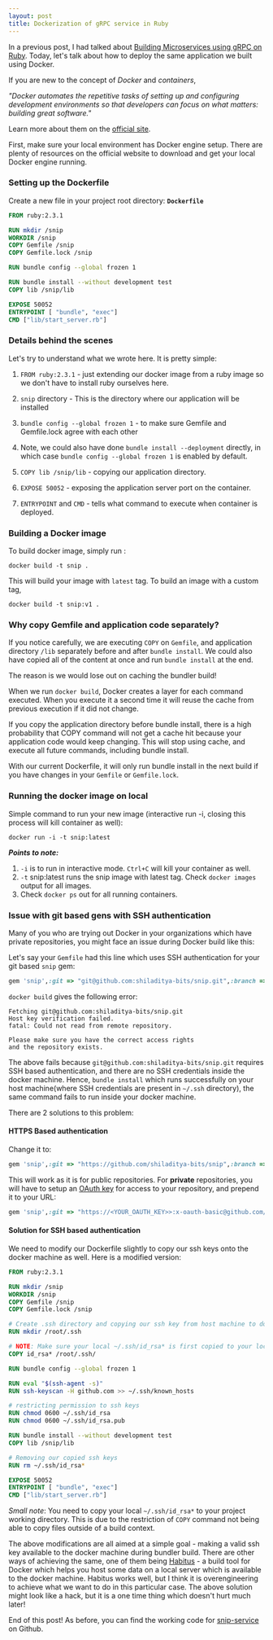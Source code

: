 ```yaml
---
layout: post
title: Dockerization of gRPC service in Ruby
---
```


In a previous post, I had talked about [Building Microservices using gRPC on Ruby](https://shiladitya-bits.github.io/Building-Microservices-from-scratch-using-gRPC-on-Ruby/). Today, let's talk about how to deploy the same application we built using Docker.
 
If you are new to the concept of *Docker* and *containers*,  

*"Docker automates the repetitive tasks of setting up and configuring development environments so that developers can focus on what matters: building great software."*

Learn more about them on the [official site](https://www.docker.com/what-container).

First, make sure your local environment has Docker engine setup. There are plenty of resources on the official website to download and get your local Docker engine running.

### Setting up the Dockerfile

Create a new file in your project root directory: **`Dockerfile`**

```dockerfile
FROM ruby:2.3.1

RUN mkdir /snip
WORKDIR /snip
COPY Gemfile /snip
COPY Gemfile.lock /snip

RUN bundle config --global frozen 1

RUN bundle install --without development test
COPY lib /snip/lib

EXPOSE 50052
ENTRYPOINT [ "bundle", "exec"]
CMD ["lib/start_server.rb"]
```


### Details behind the scenes

Let's try to understand what we wrote here. It is pretty simple: 

1. `FROM ruby:2.3.1` - just extending our docker image from a ruby image so we don't have to install ruby ourselves here.

2. `snip` directory - This is the directory where our application will be installed

3. `bundle config --global frozen 1` - to make sure Gemfile and Gemfile.lock agree with each other 

4. Note, we could also have done `bundle install --deployment` directly, in which case `bundle config --global frozen 1` is enabled by default.

5. `COPY lib /snip/lib` - copying our application directory.

6. `EXPOSE 50052` - exposing the application server port on the container.
 
7.  `ENTRYPOINT` and `CMD` - tells what command to execute when container is deployed.

### Building a Docker image

To build docker image, simply run :

```console
docker build -t snip .
```

This will build your image with `latest` tag. To build an image with a custom tag,

```console
docker build -t snip:v1 .
```

### Why copy Gemfile and application code separately?

If you notice carefully, we are executing `COPY` on `Gemfile`, and application directory `/lib` separately before and after `bundle install`. We could also have copied all of the content at once and run `bundle install` at the end.

The reason is we would lose out on caching the bundler build!

When we run `docker build`, Docker creates a layer for each command executed. When you execute it a second time it will reuse the cache from previous execution if it did not change.
 
If you copy the application directory before bundle install, there is a high probability that COPY command will not get a cache hit because your application code would keep changing. This will stop using cache, and execute all future commands, including bundle install.

With our current Dockerfile, it will only run bundle install in the next build if you have changes in your `Gemfile` or `Gemfile.lock`. 


### Running the docker image on local

Simple command to run your new image (interactive run -i, closing this process will kill container as well):

```console
docker run -i -t snip:latest
```

***Points to note:***
1. `-i` is to run in interactive mode. `Ctrl+C` will kill your container as well. 
2. `-t` snip:latest runs the snip image with latest tag. Check `docker images` output for all images.
3. Check `docker ps` out for all running containers.

### Issue with git based gens with SSH authentication

Many of you who are trying out Docker in your organizations which have private repositories, you might face an issue during Docker build like this:

Let's say your `Gemfile` had this line which uses SSH authentication for your git based `snip` gem:

```ruby
gem 'snip',:git => "git@github.com:shiladitya-bits/snip.git",:branch => 'master'
```

`docker build` gives the following error:

```console
Fetching git@github.com:shiladitya-bits/snip.git
Host key verification failed.
fatal: Could not read from remote repository.

Please make sure you have the correct access rights
and the repository exists.
```

The above fails because `git@github.com:shiladitya-bits/snip.git` requires SSH based authentication, and there are no SSH credentials inside the docker machine. Hence, `bundle install` which runs successfully on your host machine(where SSH credentials are present in `~/.ssh` directory), the same command fails to run inside your docker machine. 

There are 2 solutions to this problem:

#### HTTPS Based authentication

Change it to:
```ruby
gem 'snip',:git => "https://github.com/shiladitya-bits/snip",:branch => 'master'
```

This will work as it is for public repositories. For **private** repositories, you will have to setup an [OAuth key](https://help.github.com/articles/creating-a-personal-access-token-for-the-command-line/) for access to your repository, and prepend it to your URL:

```ruby
gem 'snip',:git => "https://<YOUR_OAUTH_KEY>>:x-oauth-basic@github.com/shiladitya-bits/snip",:branch => 'master'
```

#### Solution for SSH based authentication

We need to modify our Dockerfile slightly to copy our ssh keys onto the docker machine as well. Here is a modified version:

```dockerfile
FROM ruby:2.3.1

RUN mkdir /snip
WORKDIR /snip
COPY Gemfile /snip
COPY Gemfile.lock /snip

# Create .ssh directory and copying our ssh key from host machine to docker machine
RUN mkdir /root/.ssh

# NOTE: Make sure your local ~/.ssh/id_rsa* is first copied to your local project working directory
COPY id_rsa* /root/.ssh/

RUN bundle config --global frozen 1

RUN eval "$(ssh-agent -s)"
RUN ssh-keyscan -H github.com >> ~/.ssh/known_hosts

# restricting permission to ssh keys
RUN chmod 0600 ~/.ssh/id_rsa
RUN chmod 0600 ~/.ssh/id_rsa.pub

RUN bundle install --without development test
COPY lib /snip/lib

# Removing our copied ssh keys
RUN rm ~/.ssh/id_rsa*

EXPOSE 50052
ENTRYPOINT [ "bundle", "exec"]
CMD ["lib/start_server.rb"]
```

*Small note*: You need to copy your local `~/.ssh/id_rsa*` to your project working directory. This is due to the restriction of `COPY` command not being able to copy files outside of a build context.
 
The above modifications are all aimed at a simple goal - making a valid ssh key available to the docker machine during bundler build. There are other ways of achieving the same, one of them being [Habitus](http://www.habitus.io/) - a build tool for Docker which helps you host some data on a local server which is available to the docker machine. Habitus works well, but I think it is overengineering to achieve what we want to do in this particular case. The above solution might look like a hack, but it is a one time thing which doesn't hurt much later!  

End of this post! As before, you can find the working code for [snip-service](https://github.com/shiladitya-bits/snip-service) on Github.

